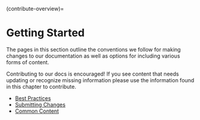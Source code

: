 (contribute-overview)=

# Getting Started

The pages in this section outline the conventions we follow for making changes to our documentation as well as options for including various forms of content.

Contributing to our docs is encouraged! If you see content that needs updating or
recognize missing information please use the information found in this chapter to contribute.

* [Best Practices](bp-reference)
* [Submitting Changes](submitting-changes)
* [Common Content](content-types)
